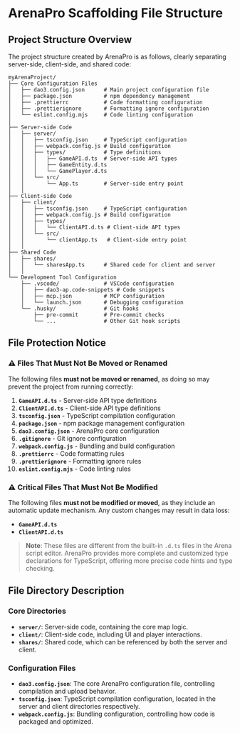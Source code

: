 # ArenaPro Scaffolding File Structure

## Project Structure Overview

The project structure created by ArenaPro is as follows, clearly separating server-side, client-side, and shared code:

```
myArenaProject/
├── Core Configuration Files
│   ├── dao3.config.json      # Main project configuration file
│   ├── package.json          # npm dependency management
│   ├── .prettierrc           # Code formatting configuration
│   ├── .prettierignore       # Formatting ignore configuration
│   └── eslint.config.mjs     # Code linting configuration
│
├── Server-side Code
│   ├── server/
│   │   ├── tsconfig.json     # TypeScript configuration
│   │   ├── webpack.config.js # Build configuration
│   │   ├── types/            # Type definitions
│   │   │   ├── GameAPI.d.ts  # Server-side API types
│   │   │   ├── GameEntity.d.ts
│   │   │   └── GamePlayer.d.ts
│   │   └── src/
│   │       └── App.ts        # Server-side entry point
│   │
├── Client-side Code
│   ├── client/
│   │   ├── tsconfig.json     # TypeScript configuration
│   │   ├── webpack.config.js # Build configuration
│   │   ├── types/
│   │   │   └── ClientAPI.d.ts # Client-side API types
│   │   └── src/
│   │       └── clientApp.ts   # Client-side entry point
│   │
├── Shared Code
│   ├── shares/
│   │   └── sharesApp.ts      # Shared code for client and server
│   │
└── Development Tool Configuration
    ├── .vscode/              # VSCode configuration
    │   ├── dao3-ap.code-snippets # Code snippets
    │   ├── mcp.json          # MCP configuration
    │   └── launch.json       # Debugging configuration
    └── .husky/               # Git hooks
        ├── pre-commit        # Pre-commit checks
        └── ...               # Other Git hook scripts
```

## File Protection Notice

<div class="custom-block danger">

### ⚠️ Files That Must Not Be Moved or Renamed

The following files **must not be moved or renamed**, as doing so may prevent the project from running correctly:

1.  **`GameAPI.d.ts`** - Server-side API type definitions
2.  **`ClientAPI.d.ts`** - Client-side API type definitions
3.  **`tsconfig.json`** - TypeScript compilation configuration
4.  **`package.json`** - npm package management configuration
5.  **`dao3.config.json`** - ArenaPro core configuration
6.  **`.gitignore`** - Git ignore configuration
7.  **`webpack.config.js`** - Bundling and build configuration
8.  **`.prettierrc`** - Code formatting rules
9.  **`.prettierignore`** - Formatting ignore rules
10. **`eslint.config.mjs`** - Code linting rules

</div>

<div class="custom-block warning">

### ⚠️ Critical Files That Must Not Be Modified

The following files **must not be modified or moved**, as they include an automatic update mechanism. Any custom changes may result in data loss:

- **`GameAPI.d.ts`**
- **`ClientAPI.d.ts`**

> **Note**: These files are different from the built-in `.d.ts` files in the Arena script editor. ArenaPro provides more complete and customized type declarations for TypeScript, offering more precise code hints and type checking.

</div>

## File Directory Description

### Core Directories

- **`server/`**: Server-side code, containing the core map logic.
- **`client/`**: Client-side code, including UI and player interactions.
- **`shares/`**: Shared code, which can be referenced by both the server and client.

### Configuration Files

- **`dao3.config.json`**: The core ArenaPro configuration file, controlling compilation and upload behavior.
- **`tsconfig.json`**: TypeScript compilation configuration, located in the server and client directories respectively.
- **`webpack.config.js`**: Bundling configuration, controlling how code is packaged and optimized.
